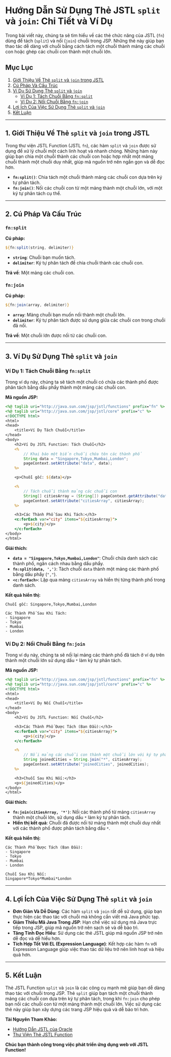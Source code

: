 # Hướng Dẫn Sử Dụng Thẻ JSTL `split` và `join`: Chi Tiết và Ví Dụ

Trong bài viết này, chúng ta sẽ tìm hiểu về các thẻ chức năng của JSTL (`fn`) dùng để tách (`split`) và nối (`join`) chuỗi trong JSP. Những thẻ này giúp bạn thao tác dễ dàng với chuỗi bằng cách tách một chuỗi thành mảng các chuỗi con hoặc ghép các chuỗi con thành một chuỗi lớn.

## Mục Lục

1. [Giới Thiệu Về Thẻ `split` và `join` trong JSTL](#gioi-thieu)
2. [Cú Pháp Và Cấu Trúc](#cu-phap)
3. [Ví Dụ Sử Dụng Thẻ `split` và `join`](#vi-du)
   - [Ví Dụ 1: Tách Chuỗi Bằng `fn:split`](#vi-du-1)
   - [Ví Dụ 2: Nối Chuỗi Bằng `fn:join`](#vi-du-2)
4. [Lợi Ích Của Việc Sử Dụng Thẻ `split` và `join`](#loi-ich)
5. [Kết Luận](#ket-luan)

---

## 1. Giới Thiệu Về Thẻ `split` và `join` trong JSTL

Trong thư viện JSTL Function (JSTL `fn`), các hàm `split` và `join` được sử dụng để xử lý chuỗi một cách linh hoạt và nhanh chóng. Những hàm này giúp bạn chia một chuỗi thành các chuỗi con hoặc hợp nhất một mảng chuỗi thành một chuỗi duy nhất, giúp mã nguồn trở nên ngắn gọn và dễ đọc hơn.

- **`fn:split()`**: Chia tách một chuỗi thành mảng các chuỗi con dựa trên ký tự phân tách.
- **`fn:join()`**: Nối các chuỗi con từ một mảng thành một chuỗi lớn, với một ký tự phân tách cụ thể.

---

## 2. Cú Pháp Và Cấu Trúc

### `fn:split`

**Cú pháp:**

```jsp
${fn:split(string, delimiter)}
```

- **`string`**: Chuỗi bạn muốn tách.
- **`delimiter`**: Ký tự phân tách để chia chuỗi thành các chuỗi con.

**Trả về**: Một mảng các chuỗi con.

### `fn:join`

**Cú pháp:**

```jsp
${fn:join(array, delimiter)}
```

- **`array`**: Mảng chuỗi bạn muốn nối thành một chuỗi lớn.
- **`delimiter`**: Ký tự phân tách được sử dụng giữa các chuỗi con trong chuỗi đã nối.

**Trả về**: Một chuỗi lớn được nối từ các chuỗi con.

---

## 3. Ví Dụ Sử Dụng Thẻ `split` và `join`

### Ví Dụ 1: Tách Chuỗi Bằng `fn:split`

Trong ví dụ này, chúng ta sẽ tách một chuỗi có chứa các thành phố được phân tách bằng dấu phẩy thành một mảng các chuỗi con.

**Mã nguồn JSP:**

```jsp
<%@ taglib uri="http://java.sun.com/jsp/jstl/functions" prefix="fn" %>
<%@ taglib uri="http://java.sun.com/jsp/jstl/core" prefix="c" %>
<!DOCTYPE html>
<html>
<head>
    <title>Ví Dụ Tách Chuỗi</title>
</head>
<body>
    <h2>Ví Dụ JSTL Function: Tách Chuỗi</h2>
    <%
        // Khai báo một biến chuỗi chứa tên các thành phố
        String data = "Singapore,Tokyo,Mumbai,London";
        pageContext.setAttribute("data", data);
    %>

    <p>Chuỗi gốc: ${data}</p>

    <%
        // Tách chuỗi thành mảng các chuỗi con
        String[] citiesArray = (String[]) pageContext.getAttribute("data").split(",");
        pageContext.setAttribute("citiesArray", citiesArray);
    %>

    <h3>Các Thành Phố Sau Khi Tách:</h3>
    <c:forEach var="city" items="${citiesArray}">
        <p>${city}</p>
    </c:forEach>
</body>
</html>
```

**Giải thích:**

- **`data = "Singapore,Tokyo,Mumbai,London"`**: Chuỗi chứa danh sách các thành phố, ngăn cách nhau bằng dấu phẩy.
- **`fn:split(data, ',')`**: Tách chuỗi `data` thành một mảng các thành phố bằng dấu phẩy (`","`).
- **`<c:forEach>`**: Lặp qua mảng `citiesArray` và hiển thị từng thành phố trong danh sách.

**Kết quả hiển thị:**

```
Chuỗi gốc: Singapore,Tokyo,Mumbai,London

Các Thành Phố Sau Khi Tách:
- Singapore
- Tokyo
- Mumbai
- London
```

### Ví Dụ 2: Nối Chuỗi Bằng `fn:join`

Trong ví dụ này, chúng ta sẽ nối lại mảng các thành phố đã tách ở ví dụ trên thành một chuỗi lớn sử dụng dấu `*` làm ký tự phân tách.

**Mã nguồn JSP:**

```jsp
<%@ taglib uri="http://java.sun.com/jsp/jstl/functions" prefix="fn" %>
<%@ taglib uri="http://java.sun.com/jsp/jstl/core" prefix="c" %>
<!DOCTYPE html>
<html>
<head>
    <title>Ví Dụ Nối Chuỗi</title>
</head>
<body>
    <h2>Ví Dụ JSTL Function: Nối Chuỗi</h2>

    <h3>Các Thành Phố Được Tách (Ban Đầu):</h3>
    <c:forEach var="city" items="${citiesArray}">
        <p>${city}</p>
    </c:forEach>

    <%
        // Nối mảng các chuỗi con thành một chuỗi lớn với ký tự phân tách là '*'
        String joinedCities = String.join("*", citiesArray);
        pageContext.setAttribute("joinedCities", joinedCities);
    %>

    <h3>Chuỗi Sau Khi Nối:</h3>
    <p>${joinedCities}</p>
</body>
</html>
```

**Giải thích:**

- **`fn:join(citiesArray, '*')`**: Nối các thành phố từ mảng `citiesArray` thành một chuỗi lớn, sử dụng dấu `*` làm ký tự phân tách.
- **Hiển thị kết quả**: Chuỗi đã được nối từ mảng thành một chuỗi duy nhất với các thành phố được phân tách bằng dấu `*`.

**Kết quả hiển thị:**

```
Các Thành Phố Được Tách (Ban Đầu):
- Singapore
- Tokyo
- Mumbai
- London

Chuỗi Sau Khi Nối:
Singapore*Tokyo*Mumbai*London
```

---

## 4. Lợi Ích Của Việc Sử Dụng Thẻ `split` và `join`

- **Đơn Giản Và Dễ Dùng**: Các hàm `split` và `join` rất dễ sử dụng, giúp bạn thực hiện các thao tác với chuỗi mà không cần viết mã Java phức tạp.
- **Giảm Thiểu Mã Java Trong JSP**: Hạn chế việc sử dụng mã Java trực tiếp trong JSP, giúp mã nguồn trở nên sạch sẽ và dễ bảo trì.
- **Tăng Tính Đọc Hiểu**: Sử dụng các thẻ JSTL giúp mã nguồn JSP trở nên dễ đọc và dễ hiểu hơn.
- **Tích Hợp Tốt Với EL (Expression Language)**: Kết hợp các hàm `fn` với Expression Language giúp việc thao tác dữ liệu trở nên linh hoạt và hiệu quả hơn.

---

## 5. Kết Luận

Thẻ JSTL Function `split` và `join` là các công cụ mạnh mẽ giúp bạn dễ dàng thao tác với chuỗi trong JSP. Thẻ `split` giúp bạn tách một chuỗi thành mảng các chuỗi con dựa trên ký tự phân tách, trong khi `fn:join` cho phép bạn nối các chuỗi con từ một mảng thành một chuỗi lớn. Việc sử dụng các thẻ này giúp bạn xây dựng các trang JSP hiệu quả và dễ bảo trì hơn.

**Tài Nguyên Tham Khảo:**

- [Hướng Dẫn JSTL của Oracle](https://docs.oracle.com/javaee/5/tutorial/doc/bnakc.html)
- [Thư Viện Thẻ JSTL Function](https://javaee.github.io/jstl-api/javax/servlet/jsp/jstl/functions/package-summary.html)

**Chúc bạn thành công trong việc phát triển ứng dụng web với JSTL Function!**
